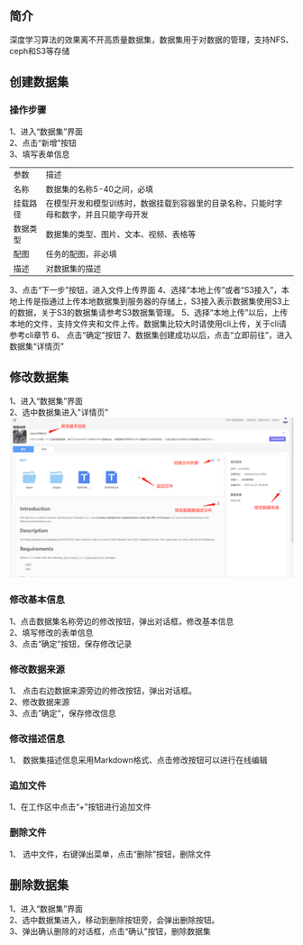 ## 简介
深度学习算法的效果离不开高质量数据集，数据集用于对数据的管理，支持NFS、ceph和S3等存储
## 创建数据集
### 操作步骤
1、进入“数据集”界面  
2、点击“新增”按钮  
3、填写表单信息  
<table>
<tr><td>参数</td><td>描述</td></tr>
<tr><td>名称</td><td>数据集的名称5-40之间，必填</td></tr>
<tr><td>挂载路径</td><td>在模型开发和模型训练时，数据挂载到容器里的目录名称，只能时字母和数字，并且只能字母开发</td></tr>
<tr><td>数据类型</td><td>数据集的类型、图片、文本、视频、表格等</td></tr>
<tr><td>配图</td><td>任务的配图，非必填</td></tr>
<tr><td>描述</td><td>对数据集的描述</td></tr> 
</table> 
3、点击“下一步”按钮，进入文件上传界面  
4、选择“本地上传”或者“S3接入”，本地上传是指通过上传本地数据集到服务器的存储上，S3接入表示数据集使用S3上的数据，关于S3的数据集请参考S3数据集管理。  
5、选择“本地上传”以后，上传本地的文件，支持文件夹和文件上传。数据集比较大时请使用cli上传，关于cli请参考cli章节  
6、 点击“确定”按钮    
7、数据集创建成功以后，点击“立即前往”，进入数据集“详情页”  

## 修改数据集  
1、进入“数据集”界面  
2、选中数据集进入"详情页” 
![Screenshot](img/dataset.png)  
### 修改基本信息 
1、点击数据集名称旁边的修改按钮，弹出对话框，修改基本信息  
2、填写修改的表单信息  
3、点击“确定”按钮，保存修改记录  
### 修改数据来源
1、 点击右边数据来源旁边的修改按钮，弹出对话框。  
2、修改数据来源  
3、点击”确定“，保存修改信息  
### 修改描述信息
1、 数据集描述信息采用Markdown格式、点击修改按钮可以进行在线编辑
### 追加文件  
1、在工作区中点击“+”按钮进行追加文件
### 删除文件  
1、 选中文件，右键弹出菜单，点击“删除”按钮，删除文件
## 删除数据集  
1、进入“数据集”界面    
2、选中数据集进入，移动到删除按钮旁，会弹出删除按钮。  
3、弹出确认删除的对话框，点击“确认”按钮，删除数据集  


